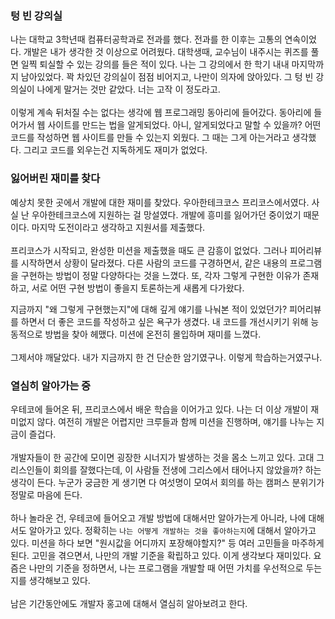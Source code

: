 ### 텅 빈 강의실

나는 대학교 3학년때 컴퓨터공학과로 전과를 했다. 전과를 한 이후는 고통의 연속이었다. 
개발은 내가 생각한 것 이상으로 어려웠다. 
대학생때, 교수님이 내주시는 퀴즈를 풀면 일찍 퇴실할 수 있는 강의를 들은 적이 있다. 
나는 그 강의에서 한 학기 내내 마지막까지 남아있었다. 꽉 차있던 강의실이 점점 비어지고, 나만이 의자에 앉아있다. 
그 텅 빈 강의실이 나에게 말거는 것만 같았다. 너는 고작 이 정도라고.
<br/> <br/>
이렇게 계속 뒤처질 수는 없다는 생각에 웹 프로그래밍 동아리에 들어갔다. 
동아리에 들어가서 웹 사이트를 만드는 법을 알게되었다. 아니, 알게되었다고 말할 수 있을까? 
어떤 코드를 작성하면 웹 사이트를 만들 수 있는지 외웠다. 그 때는 그게 아는거라고 생각했다. 
그리고 코드를 외우는건 지독하게도 재미가 없었다.



### 잃어버린 재미를 찾다

예상치 못한 곳에서 개발에 대한 재미를 찾았다. 
우아한테크코스 프리코스에서였다. 
사실 난 우아한테크코스에 지원하는 걸 망설였다. 
개발에 흥미를 잃어가던 중이었기 때문이다. 마지막 도전이라고 생각하고 지원서를 제출했다.
<br/> <br/>
프리코스가 시작되고, 완성한 미션을 제출했을 때도 큰 감흥이 없었다. 그러나 피어리뷰를 시작하면서 상황이 달라졌다. 다른 사람의 코드를 구경하면서, 같은 내용의 프로그램을 구현하는 방법이 정말 다양하다는 것을 느꼈다. 또, 각자 그렇게 구현한 이유가 존재하고, 서로 어떤 구현 방법이 좋을지 토론하는게 새롭게 다가왔다.

지금까지 "왜 그렇게 구현했는지"에 대해 깊게 얘기를 나눠본 적이 있었던가? 
피어리뷰를 하면서 더 좋은 코드를 작성하고 싶은 욕구가 생겼다. 
내 코드를 개선시키기 위해 능동적으로 방법을 찾아 헤맸다. 미션에 온전히 몰입하며 재미를 느꼈다.
<br/><br/>
그제서야 깨달았다. 내가 지금까지 한 건 단순한 암기였구나. 이렇게 학습하는거였구나.



### 열심히 알아가는 중

우테코에 들어온 뒤, 프리코스에서 배운 학습을 이어가고 있다. 
나는 더 이상 개발이 재미없지 않다. 여전히 개발은 어렵지만 크루들과 함께 미션을 진행하며, 얘기를 나누는 지금이 즐겁다.
<br/><br/>
개발자들이 한 공간에 모이면 굉장한 시너지가 발생하는 것을 몸소 느끼고 있다. 
고대 그리스인들이 회의를 잘했다는데, 이 사람들 전생에 그리스에서 태어나지 않았을까? 하는 생각이 든다. 
누군가 궁금한 게 생기면 다 여섯명이 모여서 회의를 하는 캠퍼스 분위기가 정말로 마음에 든다.
<br/><br/>
하나 놀라운 건, 우테코에 들어오고 개발 방법에 대해서만 알아가는게 아니라, 나에 대해서도 알아가고 있다. 
정확히는 `나는 어떻게 개발하는 것을 좋아하는지`에 대해서 알아가고 있다. 
미션을 하다 보면 "원시값을 어디까지 포장해야할지?" 등 여러 고민들을 마주하게 된다. 
고민을 겪으면서, 나만의 개발 기준을 확립하고 있다. 이게 생각보다 재미있다. 
요즘은 나만의 기준을 정하면서, 나는 프로그램을 개발할 때 어떤 가치를 우선적으로 두는지를 생각해보고 있다.
<br/><br/>
남은 기간동안에도 개발자 홍고에 대해서 열심히 알아보려고 한다.

